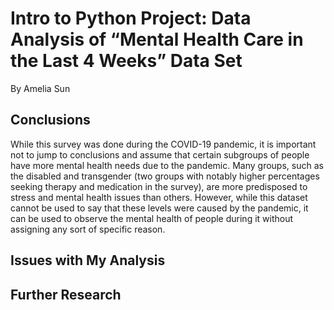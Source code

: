 # Intro to Python Project: Data Analysis of “Mental Health Care in the Last 4 Weeks” Data Set
By Amelia Sun

## Conclusions
While this survey was done during the COVID-19 pandemic, it is important not to jump to conclusions and assume that certain subgroups of people have more mental health needs due to the pandemic. Many groups, such as the disabled and transgender (two groups with notably higher percentages seeking therapy and medication in the survey), are more predisposed to stress and mental health issues than others. However, while this dataset cannot be used to say that these levels were caused by the pandemic, it can be used to observe the mental health of people during it without assigning any sort of specific reason.  

## Issues with My Analysis

## Further Research

